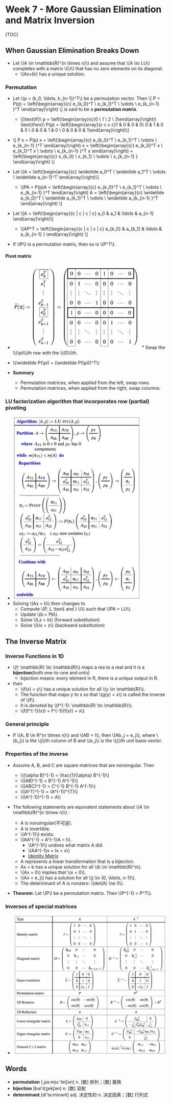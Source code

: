 # Week 7 - More Gaussian Elimination and Matrix Inversion

[TOC]

## When Gaussian Elimination Breaks Down

* Let \\(A \in \mathbb{R}^{n \times n}\\) and assume that \\(A \to LU\\) completes with a matrix \\(U\\) that has no zero elements on its diagonal.
    * \\(Ax=b\\) has a unique solution.

### Permutation

* Let \\(p = (k_0, \ldots, k_{n-1})^T\\) be a permutation vector. Then \\[
    P = P(p) = \left(\begin{array}{c}
    e_{k_0}^T \\ e_{k_1}^T \\ \vdots \\ e_{k_{n-1} }^T
    \end{array}\right)
\\] is said to be a **permutation matrix**.
    * \\[\text{If}\ p = \left(\begin{array}{c}0 \\ 1 \\ 2 \\ 3\end{array}\right)\ \text{then}\ P(p) = \left(\begin{array}{c c c c}1 & 0 & 0 & 0\\ 0 & 1 & 0 & 0 \\ 0 & 0 & 1 & 0 \\ 0 & 0 & 0 & 1\end{array}\right)\\]
* \\[
    P x = P(p) x = \left(\begin{array}{c}
    e_{k_0}^T \\ e_{k_1}^T \\ \vdots \\ e_{k_{n-1} }^T
    \end{array}\right) x = \left(\begin{array}{c}
    e_{k_0}^T x \\ e_{k_1}^T x \\ \vdots \\ e_{k_{n-1} }^T x
    \end{array}\right) = \left(\begin{array}{c}
    x_{k_0} \\ x_{k_1} \\ \vdots \\ x_{k_{n-1} }
    \end{array}\right)
\\]

* Let \\[A = \left(\begin{array}{c}
    	\widetilde a_0^T \\ \widetilde a_1^T \\ \vdots \\ \widetilde a_{n-1}^T
    \end{array}\right)\\]
    * \\[PA = P(p)A = \left(\begin{array}{c}
    e_{k_0}^T \\ e_{k_1}^T \\ \vdots \\ e_{k_{n-1} }^T
    \end{array}\right) A = \left(\begin{array}{c}
    \widetilde a_{k_0}^T \\ \widetilde a_{k_1}^T \\ \vdots \\ \widetilde a_{k_{n-1} }^T
    \end{array}\right) \\]
    
* Let \\[A = \left(\begin{array}{c | c | c | c}
    	a_0 & a_1 & \ldots & a_{n-1}
    \end{array}\right)\\]
    * \\[AP^T = \left(\begin{array}{c | c | c | c}
    	a_{k_0} & a_{k_1} & \ldots & a_{k_{n-1} }
    \end{array}\right) \\]

* If \\(P\\) is a permutation matrix, then so is \\(P^T\\).

#### Pivot matrix

* <img src="media/15234335856239.jpg" width=400 />
    * Swap the \\(\pi\\)th row with the \\(0\\)th.

* \\(\widetilde P(\pi) = (\widetilde P(\pi))^T\\)

* **Summary**
    * Permutation matrices, when applied from the left, swap rows.
    * Permutation matrices, when applied from the right, swap columns.

### LU factorization algorithm that incorporates row (partial) pivoting

* <img src="media/15234370309760.jpg" width=400 />
* Solving \\(Ax = b\\) then changes to 
    * Compute \\(P, L \text{ and } U\\) such that \\(PA = LU\\).
    * Update \\(b:= Pb\\).
    * Solve \\(Lz = b\\) (forward substitution)
    * Solve \\(Ux = z\\) (backward substitution)

## The Inverse Matrix

### Inverse Functions in 1D

* \\(f: \mathbb{R} \to \mathbb{R}\\) maps a rea to a real and it is a **bijection**(both one-to-one and onto)
    * bijection means: every element in R, there
is a unique output in R. 
* then
    * \\(f(x) = y\\) has a unique solution for all \\(y \in  \mathbb{R}\\).
    * The function that maps y to x so that \\(g(y) = x\\) is called the inverse of \\(f\\).
    * It is denoted by \\(f^{-1}: \mathbb{R} \to \mathbb{R}\\).
    * \\(f(f^{-1}(x)) = f^{-1}(f(x)) = x\\)

### General principle

* If \\(A, B \in R^{n \times n}\\) and \\(AB = I\\), then \\(Ab_j = e_j\\), where \\(b_j\\) is the \\(j\\)th column of B and \\(e_j\\) is the \\(j\\)th unit basis vector.

### Properties of the inverse

* Assume A, B, and C are square matrices that are nonsingular. Then
    * \\((\alpha B)^{-1} = \frac{1}{\alpha} B^{-1}\\)
    * \\((AB)^{-1} = B^{-1} A^{-1}\\)
    * \\((ABC)^{-1} = C^{-1} B^{-1} A^{-1}\\)
    * \\((A^T)^{-1} = (A^{-1})^{T}\\)
    * \\((A^{-1})^{-1} = A\\)

* The following statements are equivalent statements about \\(A \in \mathbb{R}^{n \times n}\\) :
    * A is nonsingular(不可逆).
    * A is invertible.
    * \\(A^{-1}\\) exists.
    * \\(AA^{-1} = A^{-1}A = I\\).
        * \\(A^{-1}\\) undoes what matrix A did.
        * \\(AA^{-1}x = Ix = x\\)
        * [Identity Matrix](/laff-linear-algebra/week-3.html#special-matrices)
    * A represents a linear transformation that is a bijection.
    * Ax = b has a unique solution for all \\(b \in \mathbb{R}^n\\).
    * \\(Ax = 0\\) implies that \\(x = 0\\).
    * \\(Ax = e_j\\) has a solution for all \\(j \in {0, \ldots, n-1}\\).
    * The determinant of A is nonzero: \\(det(A) \ne 0\\).

* **Theorem**: Let \\(P\\) be a permutation matrix. Then \\(P^{-1} = P^T\\).

### Inverses of special matrices

* <img src="media/15234520168657.jpg" width=500 />


## Words

* **permutation** [,pə:mju:'teiʃən] n. [数] 排列；[数] 置换
* **bijection** [bai'dʒekʃən] n. [数] 双射
* **determinant** [di'tə:minənt] adj. 决定性的 n. 决定因素；[数] 行列式


